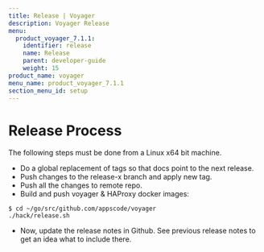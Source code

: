 ```yaml
---
title: Release | Voyager
description: Voyager Release
menu:
  product_voyager_7.1.1:
    identifier: release
    name: Release
    parent: developer-guide
    weight: 15
product_name: voyager
menu_name: product_voyager_7.1.1
section_menu_id: setup
---
```

# Release Process

The following steps must be done from a Linux x64 bit machine.

- Do a global replacement of tags so that docs point to the next release.
- Push changes to the release-x branch and apply new tag.
- Push all the changes to remote repo.
- Build and push voyager & HAProxy docker images:

```console
$ cd ~/go/src/github.com/appscode/voyager
./hack/release.sh
```

- Now, update the release notes in Github. See previous release notes to get an idea what to include there.
